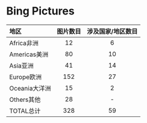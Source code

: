# Bing Pictures

|地区  |图片数目  |涉及国家/地区数目  |
|:--|:--:|:--:|
|Africa非洲  |12  |6|
|Americas美洲  |80  |10  |
|Asia亚洲  |41  |14  |
|Europe欧洲  |152  |27  |
|Oceania大洋洲  |15  |2  |
|Others其他  |28  |-  |
|TOTAL总计  |328  |59  |

